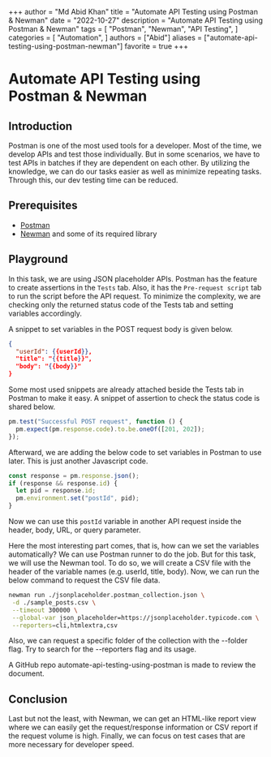 +++
author = "Md Abid Khan"
title = "Automate API Testing using Postman & Newman"
date = "2022-10-27"
description = "Automate API Testing using Postman & Newman"
tags = [
    "Postman",
    "Newman",
    "API Testing",
]
categories = [
    "Automation",
]
authors = ["Abid"]
aliases = ["automate-api-testing-using-postman-newman"]
favorite = true
+++
# Automate API Testing using Postman & Newman

## Introduction

Postman is one of the most used tools for a developer. Most of the time, we develop APIs and test those individually. But in some scenarios, we have to test APIs in batches if they are dependent on each other. By utilizing the knowledge, we can do our tasks easier as well as minimize repeating tasks. Through this, our dev testing time can be reduced.

## Prerequisites

- [Postman](https://learning.postman.com/docs/getting-started/installation-and-updates/)
- [Newman](https://www.npmjs.com/package/newman) and some of its required library

## Playground

In this task, we are using JSON placeholder APIs. Postman has the feature to create assertions in the `Tests` tab. Also, it has the `Pre-request script` tab to run the script before the API request. To minimize the complexity, we are checking only the returned status code of the Tests tab and setting variables accordingly.

A snippet to set variables in the POST request body is given below.

```json {linenos=true}
{
  "userId": {{userId}},
  "title": "{{title}}",
  "body": "{{body}}"
}
```

Some most used snippets are already attached beside the Tests tab in Postman to make it easy. A snippet of assertion to check the status code is shared below.

```javascript
pm.test("Successful POST request", function () {
  pm.expect(pm.response.code).to.be.oneOf([201, 202]);
});
```
Afterward, we are adding the below code to set variables in Postman to use later. This is just another Javascript code.

```javascript
const response = pm.response.json();
if (response && response.id) {
  let pid = response.id;
  pm.environment.set("postId", pid);
}
```
Now we can use this `postId` variable in another API request inside the header, body, URL, or query parameter.

Here the most interesting part comes, that is, how can we set the variables automatically? We can use Postman runner to do the job. But for this task, we will use the Newman tool. To do so, we will create a CSV file with the header of the variable names (e.g. userId, title, body). Now, we can run the below command to request the CSV file data.

```bash
newman run ./jsonplaceholder.postman_collection.json \
 -d ./sample_posts.csv \
 --timeout 300000 \
 --global-var json_placeholder=https://jsonplaceholder.typicode.com \
 --reporters=cli,htmlextra,csv
```
Also, we can request a specific folder of the collection with the --folder flag. Try to search for the --reporters flag and its usage.

A GitHub repo automate-api-testing-using-postman is made to review the document.

## Conclusion
Last but not the least, with Newman, we can get an HTML-like report view where we can easily get the request/response information or CSV report if the request volume is high. Finally, we can focus on test cases that are more necessary for developer speed.